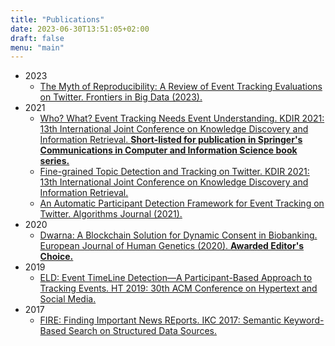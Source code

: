```yaml
---
title: "Publications"
date: 2023-06-30T13:51:05+02:00
draft: false
menu: "main"
---
```


- 2023
    - [The Myth of Reproducibility: A Review of Event Tracking Evaluations on Twitter. Frontiers in Big Data (2023).](https://www.frontiersin.org/articles/10.3389/fdata.2023.1067335)
- 2021
    - [Who? What? Event Tracking Needs Event Understanding. KDIR 2021: 13th International Joint Conference on Knowledge Discovery and Information Retrieval. **Short-listed for publication in Springer's Communications in Computer and Information Science book series.**](https://www.scitepress.org/PublicationsDetail.aspx?ID=P7QxkbOv4QM=&t=1)
    - [Fine-grained Topic Detection and Tracking on Twitter. KDIR 2021: 13th International Joint Conference on Knowledge Discovery and Information Retrieval.](https://www.scitepress.org/PublicationsDetail.aspx?ID=o+Iys1RHmPU=&t=1)
    - [An Automatic Participant Detection Framework for Event Tracking on Twitter. Algorithms Journal (2021).](https://www.mdpi.com/1999-4893/14/3/92)
- 2020
    - [Dwarna: A Blockchain Solution for Dynamic Consent in Biobanking. European Journal of Human Genetics (2020). **Awarded Editor's Choice.**](https://www.nature.com/articles/s41431-019-0560-9)
- 2019
    - [ELD: Event TimeLine Detection—A Participant-Based Approach to Tracking Events. HT 2019: 30th ACM Conference on Hypertext and Social Media.](https://dl.acm.org/doi/abs/10.1145/3342220.3344921)
- 2017
    - [FIRE: Finding Important News REports. IKC 2017: Semantic Keyword-Based Search on Structured Data Sources.](https://link.springer.com/chapter/10.1007/978-3-319-74497-1_3)